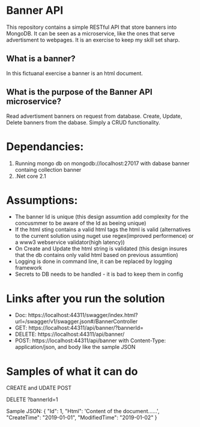 # Banner API
This repository contains a simple RESTful API that store banners into MongoDB. It can be seen as a microservice, like the ones that serve advertisment to webpages. It is an exercise to keep my skill set sharp.
## What is a banner?
In this fictuanal exercise a banner is an html document.
## What is the purpose of the Banner API microservice?
Read advertisment banners on request from database. Create, Update, Delete banners from the dabase.
Simply a CRUD functionality.

# Dependancies:
1. Running mongo db on mongodb://localhost:27017 with dabase banner containg collection banner
2. .Net core 2.1

# Assumptions:
* The banner Id is unique (this design assumtion add complexity for the concusmmer to be aware of the Id as beeing unique)
* If the html sting contains a valid html tags the html is valid (alternatives to the current solution using nuget use regex(improved performence) or a www3 webservice validator(high latency))
* On Create and Update the html string is validated (this design insures that the db contains only valid html based on previous assumtion)
* Logging is done in command line, it can be replaced by logging framework
* Secrets to DB needs to be handled - it is bad to keep them in config 

# Links after you run the solution
* Doc: https://localhost:44311/swagger/index.html?url=/swagger/v1/swagger.json#/BannerController
* GET: https://localhost:44311/api/banner/?bannerId=<id>
* DELETE: https://localhost:44311/api/banner/<id>
* POST: https://localhost:44311/api/banner with Content-Type: application/json, and body like the sample JSON

# Samples of what it can do
CREATE and UDATE
POST


DELETE
?bannerId=1

Sample JSON:
{
	"Id": 1,
	"Html": '<!DOCTYPE html><html><head><title>Title of the document</title></head><body>Content of the document......</body></html>',
	"CreateTime": "2019-01-01",
	"ModifiedTime": "2019-01-02"
}

